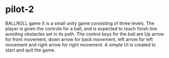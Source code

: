 # pilot-2
 BALLROLL game
 It is a small unity game consisting of three levels.
 The player is given the controls for a ball, and is expected to reach finish line avoiding obstacles set in its path.
 The control keys for the ball are Up arrow for front movement, down arrow for back movement, left arrow for left movement and right arrow for right movement.
 A simple UI is created to start and quit the game.
